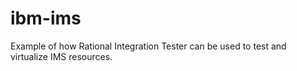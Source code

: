 ibm-ims
=======

Example of how Rational Integration Tester can be used to test and virtualize IMS resources.
